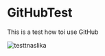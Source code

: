 # GitHubTest
This is a test how toi use GitHub 

![testtnaslika](https://cloud.githubusercontent.com/assets/15825586/16954375/ef9283ee-4dd0-11e6-94f2-a7083324c0cd.png)
